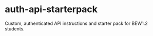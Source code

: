 # auth-api-starterpack

Custom, authenticated API instructions and starter pack for BEW1.2 students.
